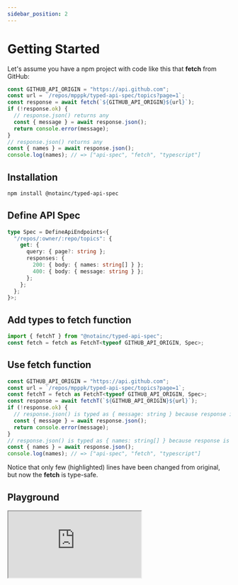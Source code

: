 ```yaml
---
sidebar_position: 2
---
```


# Getting Started

Let's assume you have a npm project with code like this that **fetch** from GitHub:

```typescript
const GITHUB_API_ORIGIN = "https://api.github.com";
const url = `/repos/mpppk/typed-api-spec/topics?page=1`;
const response = await fetch(`${GITHUB_API_ORIGIN}${url}`);
if (!response.ok) {
  // response.json() returns any
  const { message } = await response.json();
  return console.error(message);
}
// response.json() returns any
const { names } = await response.json();
console.log(names); // => ["api-spec", "fetch", "typescript"]
```

## Installation

```bash
npm install @notainc/typed-api-spec
```

## Define API Spec

```typescript
type Spec = DefineApiEndpoints<{
  "/repos/:owner/:repo/topics": {
    get: {
      query: { page?: string };
      responses: {
        200: { body: { names: string[] } };
        400: { body: { message: string } };
      };
    };
  };
}>;
```

## Add types to fetch function

```typescript
import { fetchT } from "@notainc/typed-api-spec";
const fetch = fetch as FetchT<typeof GITHUB_API_ORIGIN, Spec>;
```

## Use fetch function

```typescript {3}
const GITHUB_API_ORIGIN = "https://api.github.com";
const url = `/repos/mpppk/typed-api-spec/topics?page=1`;
const fetchT = fetch as FetchT<typeof GITHUB_API_ORIGIN, Spec>;
const response = await fetchT(`${GITHUB_API_ORIGIN}${url}`);
if (!response.ok) {
  // response.json() is typed as { message: string } because response is not ok
  const { message } = await response.json();
  return console.error(message);
}
// response.json() is typed as { names: string[] } because response is ok
const { names } = await response.json();
console.log(names); // => ["api-spec", "fetch", "typescript"]
```

Notice that only few (highlighted) lines have been changed from original, but now the **fetch** is type-safe.

## Playground

<iframe style={{width: "100%", height: '85svh'}} src="https://stackblitz.com/edit/vitejs-vite-7x2cnq?embed=1&file=src%2Fexamples%2Fgithub.ts&hideExplorer=1&view=editor"></iframe>
